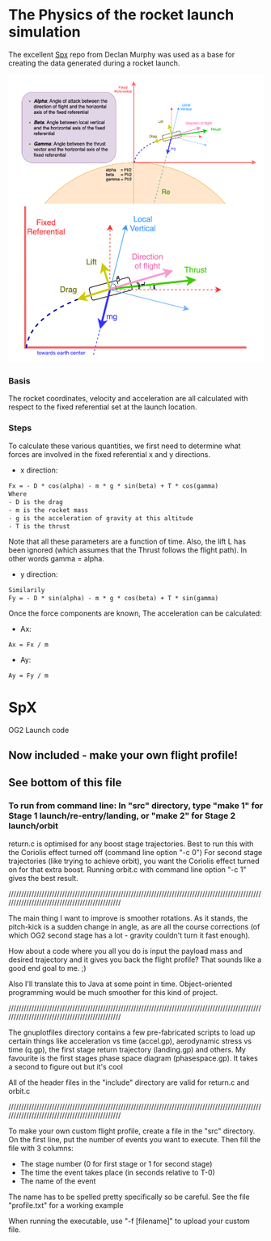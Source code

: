 # The Physics of the rocket launch simulation
The excellent [Spx](https://github.com/decmurphy/Spx) repo from Declan Murphy was used as a base for creating the data generated during a rocket launch.

<img src="./referential.png">

### Basis
The rocket coordinates, velocity and acceleration are all calculated with respect to the fixed referential set at the launch location.

### Steps
To calculate these various quantities, we first need to determine what forces are involved in the fixed referential x and y directions.

- x direction:
```text
Fx = - D * cos(alpha) - m * g * sin(beta) + T * cos(gamma)
Where 
- D is the drag
- m is the rocket mass
- g is the acceleration of gravity at this altitude
- T is the thrust
```
Note that all these parameters are a function of time. Also, the lift L has been ignored (which assumes that the Thrust follows the flight path). In other words gamma = alpha. 

- y direction:
```text
Similarily
Fy = - D * sin(alpha) - m * g * cos(beta) + T * sin(gamma)
```
Once the force components are known, The acceleration can be calculated:

- Ax:
```text
Ax = Fx / m
```

- Ay:
```text
Ay = Fy / m
```

SpX
===
OG2 Launch code

## Now included - make your own flight profile! ##
## See bottom of this file ##

### To run from command line: In "src" directory, type "make 1" for Stage 1 launch/re-entry/landing, or "make 2" for Stage 2 launch/orbit ###

return.c is optimised for any boost stage trajectories. Best to run this with the Coriolis effect turned off (command line option "-c 0")
For second stage trajectories (like trying to achieve orbit), you want the Coriolis effect turned on for that extra boost. Running orbit.c with command line option "-c 1" gives the best result.

///////////////////////////////////////////////////////////////////////////////////////////////////////////////////////////////////////////////

The main thing I want to improve is smoother rotations. As it stands, the pitch-kick is a sudden change in angle, as are all the course corrections (of which OG2 second stage has a lot - gravity couldn't turn it fast enough). 

How about a code where you all you do is input the payload mass and desired trajectory and it gives you back the flight profile? That sounds like a good end goal to me. ;)

Also I'll translate this to Java at some point in time. Object-oriented programming would be much smoother for this kind of project.

///////////////////////////////////////////////////////////////////////////////////////////////////////////////////////////////////////////////

The gnuplotfiles directory contains a few pre-fabricated scripts to load up certain things like acceleration vs time (accel.gp), aerodynamic stress vs time (q.gp), the first stage return trajectory (landing.gp) and others. My favourite is the first stages phase space diagram (phasespace.gp). It takes a second to figure out but it's cool

All of the header files in the "include" directory are valid for return.c and orbit.c

///////////////////////////////////////////////////////////////////////////////////////////////////////////////////////////////////////////////

To make your own custom flight profile, create a file in the "src" directory. On the first line, put the number of events you want to execute. Then fill the file with 3 columns:

* The stage number (0 for first stage or 1 for second stage)
* The time the event takes place (in seconds relative to T-0)
* The name of the event

The name has to be spelled pretty specifically so be careful. See the file "profile.txt" for a working example

When running the executable, use "-f [filename]" to upload your custom file.
